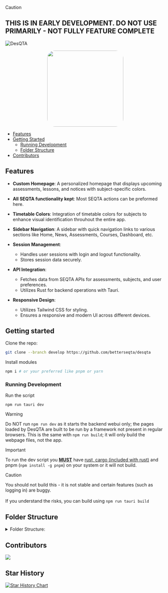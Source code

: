 > [!CAUTION]
> ## THIS IS IN EARLY DEVELOPMENT. DO NOT USE PRIMARILY - NOT FULLY FEATURE COMPLETE

![DesQTA](https://socialify.git.ci/BetterSEQTA/DesQTA/image?description=1&font=Raleway&forks=1&issues=1&language=1&logo=data%3Aimage%2Fsvg%2Bxml%2C%253Csvg%20height%3D%27656pt%27%20fill%3D%27white%27%20preserveAspectRatio%3D%27xMidYMid%20meet%27%20viewBox%3D%270%200%20658%20656%27%20width%3D%27658pt%27%20xmlns%3D%27http%3A%2F%2Fwww.w3.org%2F2000%2Fsvg%27%253E%253Cg%20transform%3D%27matrix(.1%200%200%20-.1%200%20656)%27%253E%253Cpath%20d%3D%27m2960%206499c-918-100-1726-561-2278-1299-196-262-374-609-475-925-171-533-203-1109-91-1655%20228-1115%201030-2032%202104-2408%20356-124%20680-177%201080-176%20269%201%20403%2014%20650%2064%20790%20159%201503%20624%201980%201290%20714%20998%20799%202342%20217%203420-488%20902-1361%201515-2382%201671-113%2017-196%2022-430%2024-159%202-328-1-375-6zm566-1443c476-99%20885-385%201134-791%20190-309%20282-696%20250-1045-22-240-73-420-180-635-78-156-159-275-274-401l-77-84h445%20446v-235-236l-1162%204-1163%203-100%2023c-449%20101-812%20337-1071%20697-77%20107-193%20335-233%20459-115%20358-116%20726-1%201078%20209%20644%20766%201101%201446%201187%20128%2016%20405%204%20540-24z%27%2F%253E%253Cpath%20d%3D%27m3065%204604c-250-36-396-89-576-209-280-187-470-478-535-821-25-135-16-395%2019-525%2095-351%20331-644%20651-806%2098-49%20225-93%20331-114%2092-18%20368-18%20460%200%20481%2095%20853%20444%20982%20921%2035%20129%2044%20389%2019%20524-36%20191-121%20387-228%20531-186%20249-476%20428-783%20485-65%2012-291%2021-340%2014z%27%2F%253E%253C%2Fg%253E%253C%2Fsvg%253E&name=1&owner=1&pattern=Signal&stargazers=1&theme=Auto)



<p align="center">
  <a target="_blank" href="https://discord.gg/YzmbnCDkat"><img src="https://github.com/SethBurkart123/EvenBetterSEQTA/assets/108050083/23055730-b16e-44c0-9bef-221d8545af92" width="240" style="border-radius:10%;" />
  </a>
</p>

- [Features](#features)
- [Getting Started](#getting-started)
  - [Running Development](#running-development)
  - [Folder Structure](#folder-structure)
- [Contributors](#contributors)

  
## Features

- **Custom Homepage**: A personalized homepage that displays upcoming assessments, lessons, and notices with subject-specific colors.

- **All SEQTA functionality kept**: Most SEQTA actions can be preformed here.

- **Timetable Colors**: Integration of timetable colors for subjects to enhance visual identification throuhout the entire app.

- **Sidebar Navigation**: A sidebar with quick navigation links to various sections like Home, News, Assessments, Courses, Dashboard, etc.

- **Session Management**: 
  - Handles user sessions with login and logout functionality.
  - Stores session data securely.

- **API Integration**: 
  - Fetches data from SEQTA APIs for assessments, subjects, and user preferences.
  - Utilizes Rust for backend operations with Tauri.

- **Responsive Design**: 
  - Utilizes Tailwind CSS for styling.
  - Ensures a responsive and modern UI across different devices.

## Getting started

Clone the repo:
```bash
git clone --branch develop https://github.com/betterseqta/desqta 
```
Install modules
```bash
npm i # or your preferred like pnpm or yarn
```

### Running Development
Run the script
```
npm run tauri dev
```
> [!WARNING]
> Do NOT run `npm run dev` as it starts the backend webui only; the pages loaded by DesQTA are built to be run by a framework not present in regular browsers. This is the same with `npm run build`; it will only build the webpage files, not the app.

> [!IMPORTANT]  
> To run the dev script you **<ins>MUST</ins>** have [rust, cargo (included with rust)](https://www.rust-lang.org/tools/install) and pnpm (`npm install -g pnpm`) on your system or it will not build.
>

> [!CAUTION]
> You should not build this - it is not stable and certain features (such as logging in) are buggy. <br><br> If you understand the risks, you can build using ```npm run tauri build```



## Folder Structure

<details>
<summary>Folder Structure:</summary>

### Root Directory
- `.gitignore` - Git ignore rules
- `bun.lockb` - Bun Lockfile
- `LICENSE` - License file
- `package-lock.json` - Lockfile for npm
- `package.json` - Project's metadata and dependencies
- `pnpm-lock.yaml` - Lockfile
- `postcss.config.js` - Configuration for PostCSS
- `README.md` - Project documentation
- `svelte.config.js` - Configuration for Svelte
- `tailwind.config.js` - Configuration for Tailwind
- `TODO.md` - Project todos
- `tsconfig.json` - TypeScript compiler configuration
- `vite.config.js` - Configuration for the Vite build tool

### `.github`
- `workflows/`
  - `build.yml` - Build workflow

### `.vscode`
- `extensions.json` - Recommended VSCode extensions
- `settings.json` - Required project-specific VSCode settings

### `src` - Source Directory
- `app.css` - Global styles
- `app.html` - Base HTML template

#### `components` - Reusable Svelte components.
- `Editor/` - Editor module components.
  - `Editor.svelte`
  - `EditorStyles.css`
  - `Plugins/` - Editor plugin system.
    - `Commands/`
      - `command.ts`
      - `CommandList.svelte`
      - `stores.ts`
      - `suggestion.ts`

#### `routes` - Route-based pages for the app
- `+layout.svelte`
- `+layout.ts`
- `+page.svelte`

##### `assessments` - Assessments page
- `+page.svelte`
- `[id]/`
  - `[metaclass]/`
    - `+page.svelte`
    - `+page.ts`

##### `courses` - Courses Page
- `+page.svelte`
- `types.ts`
- `utils.ts`
- `components/`
  - `CourseContent.svelte`
  - `LinkPreview.svelte`
  - `ScheduleSidebar.svelte`
  - `SubjectSidebar.svelte`

##### `dashboard` - Dashboard Page
- `+page.svelte`

##### `direqt-messages` - Direqt Messages Page
- `+page.svelte`
- `types.ts`
- `components/`
  - `ComposeModal.svelte`
  - `Message.svelte`
  - `MessageList.svelte`
  - `Sidebar.svelte`

##### `news` - News Page
- `+page.svelte`

##### `notices` - Notices Page
- `+page.svelte`

##### `reports` - Reports Page
- `+page.svelte`

##### `settings` - Settings Page
- `+page.svelte`
- `plugins/` - Plugin store (coming soom)
  - `+page.svelte`

##### `timetable` - Timetable Page
- `+page.svelte`

##### `welcome` - Welcome page
- `+page.svelte`

#### `utils` - General Utilities
- `cache.ts`
- `notify.ts`
- `seqtaFetch.ts`

### `src-tauri` - Tauri Backend (Rust).
- `.gitignore`
- `build.rs`
- `Cargo.lock`
- `Cargo.toml`
- `tauri.conf.json`

#### `capabilities` - Platform capabilities/permissions
- `default.json`

#### `gen` - XCode Project Files for iOS devices
- `apple/`
  - `.gitignore`
  - `ExportOptions.plist`
  - `LaunchScreen.storyboard`
  - `Podfile`
  - `project.yml`
  - `Assets.xcassets/` - iOS icon and UI assets
    - `Contents.json`
    - `AppIcon.appiconset/` - iOS app icons
  - `desqta.xcodeproj/` - Xcode project structure
  - `desqta_iOS/` - iOS-specific metadata
  - `Sources/` - Objective-C/Swift bridging code
    - `desqta/`
      - `main.mm`
      - `bindings/`
        - `bindings.h`

#### `icons`
- Various icon files for different platforms
- `android/` - Android-specific icons
  - `mipmap-hdpi/`
  - `mipmap-mdpi/`
  - `mipmap-xhdpi/`
  - `mipmap-xxhdpi/`
  - `mipmap-xxxhdpi/`
- `ios/` - iOS icon sizes

#### `src` - Rust source files
- `lib.rs`
- `main.rs`
- `auth/` - Authentication logic
  - `login.rs`
- `mobilechanges/` - Mobile-specific overrides
  - `login.rs`
- `utils/` - Backend utility
  - `netgrab.rs`
  - `session.rs`
  - `settings.rs` - Settings object for user settings

### `static`
- Various static assets
- `images/`
  - `editor/` - Icons used in the editor
    - `commands/` - Command icons

</details>

## Contributors

<a href="https://github.com/betterseqta/desqta/graphs/contributors">
  <img src="https://contrib.rocks/image?repo=betterseqta/desqta" />
</a>

## Star History

[![Star History Chart](https://api.star-history.com/svg?repos=BetterSEQTA/desqta&type=Date)](https://star-history.com/#BetterSEQTA/desqta&Date)
